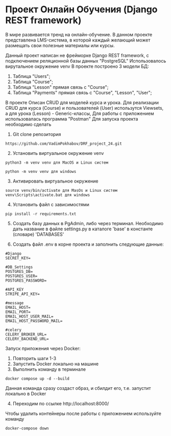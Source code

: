 # Проект Онлайн Обучения (Django REST framework)
В мире развивается тренд на онлайн-обучение.
В данном проекте представлена LMS-система, в которой каждый желающий может размещать свои полезные материалы или курсы.

Данный проект написан не фрейморке Django REST framework, с подключением реляционной базы данных "PostgreSQL"
Использовалось вирутальное окружение venv В проекте построено 3 модели БД:

1. Таблица "Users";
2. Таблица "Course";
3. Таблица "Lesson" прямая связь с "Course";
4. Таблица "Payments" прямая связь с "Course", "Lesson", "User";

В проекте Описан CRUD для моделей курса и урока.
Для реализации CRUD для курса (Course) и пользователей (User) использутся Viewsets, а для урока (Lesson) - Generic-классы,
Для работы с приложением использовалась программа "Postman"
Для запуска проекта необходимо сделать

1. Git clone репозитория
```
https://github.com/VadimPokhabov/DRF_project_24.git
```
2. Установить виртуальное окружение venv
```
python3 -m venv venv для MacOS и Linux систем

python -m venv venv для windows
```
3. Активировать виртуальное окружение
```
source venv/bin/activate для MasOs и Linux систем
venv\Scripts\activate.bat для windows
```
4. Установить файл с зависимостями
```
pip install -r requirements.txt
```
5. Создать базу данных в PgAdmin, либо через терминал. Необходимо дать название в файле settings.py в каталоге 'base' в константе (словаре) 'DATABASES'

6. Создать файл .env в корне проекта и заполнить следующие данные:
```
#Django
SECRET_KEY=

#DB_Settings
POSTGRES_DB=
POSTGRES_USER=
POSTGRES_PASSWORD=

#API_KEY
STRIPE_API_KEY=

#message
EMAIL_HOST=
EMAIL_PORT=
EMAIL_HOST_USER_MAIL=
EMAIL_HOST_PASSWORD_MAIL=

#celery
CELERY_BROKER_URL=
CELERY_BACKEND_URL=
```
Запуск приложения через Docker:

1. Повторить шаги 1-3
2. Запустить Docker локально на машине
3. Выполнить команду в терминале
```
docker compose up -d --build
```
Данная команда сразу создаст образ, и сбилдит его, т.е. запустит локально в Docker

4. Переходим по ссылке http://localhost:8000/

Чтобы удалить контейнеры после работы с приложением используйте команду
```
docker-compose down 
```
